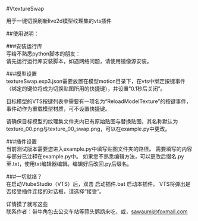 #VtextureSwap

用于一键切换刷新live2d模型纹理集的vts插件

##使用说明：

###安装运行库<br/>
写给不熟悉python脚本的朋友：<br/>
请先运行运行库安装脚本，如遇网络问题，请使用镜像源安装。<br/>

###模型设置<br/>
textureSwap.exp3.json需要放置在模型motion目录下，在vts中绑定按键事件（绑定的键位将成为切换贴图所用的快捷键），并设置“0.1秒后关闭”。<br/>

目标模型的VTS按键列表中需要有一项名为“ReloadModelTexture”的按键事件，事件动作为重载模型材质，可不设置快捷键。<br/>

请确保目标模型的纹理集文件夹内已有原始贴图与替换贴图，其名称默认为texture_00.png与texture_00_swap.png，可以在example.py中更改。<br/>

###插件设置<br/>
当前测试版本需要您进入example.py中填写贴图文件夹的路径。
需要填写的内容与部分已注释在example.py中。
如果您不熟悉编辑方法，可以更改后缀名.py至.txt，使用txt编辑器编辑。编辑好后改回.py后缀名。<br/>

###一切就绪？<br/>
在启动VtubeStudio（VTS）后，双击 启动插件.bat 启动本插件。
VTS将弹出是否接受插件连接的对话框，请选择“接受”。<br/>

详情摸了就写这些<br/>
联系作者：带牛角包去公交车站等蒜头鹦鹉来吃，或，sawaumi@foxmail.com
